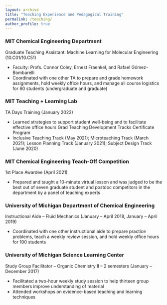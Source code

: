 ```yaml
---
layout: archive
title: "Teaching Experience and Pedagogical Training"
permalink: /teaching/
author_profile: true
---
```


### MIT Chemical Engineering Department
Graduate Teaching Assistant: Machine Learning for Molecular Engineering (10.C01/10.C51)
* Faculty: Profs. Connor Coley, Ernest Fraenkel, and Rafael Gómez-Bombarelli
* Coordinated with one other TA to prepare and grade homework assignments, hold weekly office hours, and manage all course logistics for 60 students (undergraduate and graduate)

### MIT Teaching + Learning Lab
TA Days Training (January 2022)
* Learned strategies to support student well-being and to facilitate effective office hours
Grad Teaching Development Tracks Certificate Program
* Inclusive Teaching Track (May 2021); Microteaching Track (March 2021); Lesson Planning Track (January 2021); Subject Design Track (June 2020)

### MIT Chemical Engineering Teach-Off Competition
1st Place Awardee (April 2021)
* Prepared and taught a 10-minute virtual lesson and was judged to be the best out of seven graduate student and postdoc competitors in the department by a panel of teaching experts

### University of Michigan Department of Chemical Engineering
Instructional Aide – Fluid Mechanics (January – April 2018, January – April 2019)
* Coordinated with one other instructional aide to prepare practice problems, teach a weekly review session, and hold weekly office hours for 100 students

### University of Michigan Science Learning Center
Study Group Facilitator – Organic Chemistry II – 2 semesters (January – December 2017)
* Facilitated a two-hour weekly study session to help thirteen group members improve understanding of material
* Attended workshops on evidence-based teaching and learning techniques
